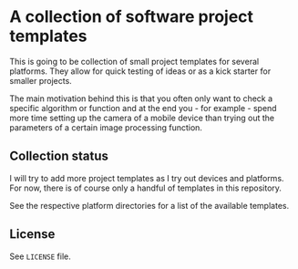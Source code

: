 # A collection of software project templates

This is going to be collection of small project templates for several platforms. They allow for quick testing of ideas or as a kick starter for smaller projects.

The main motivation behind this is that you often only want to check a specific algorithm or function and at the end you - for example - spend more time setting up the camera of a mobile device than trying out the parameters of a certain image processing function.

## Collection status

I will try to add more project templates as I try out devices and platforms. For now, there is of course only a handful of templates in this repository.

See the respective platform directories for a list of the available templates.

## License

See `LICENSE` file.